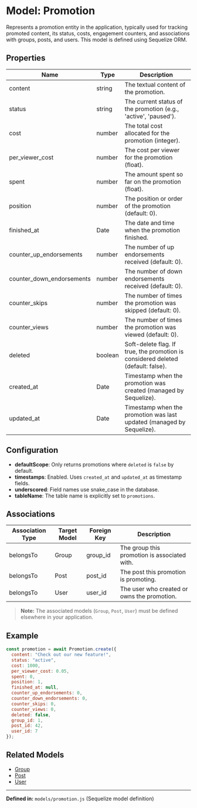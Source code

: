 # Model: Promotion

Represents a promotion entity in the application, typically used for tracking promoted content, its status, costs, engagement counters, and associations with groups, posts, and users. This model is defined using Sequelize ORM.

## Properties

| Name                     | Type      | Description                                                                                 |
|--------------------------|-----------|---------------------------------------------------------------------------------------------|
| content                  | string    | The textual content of the promotion.                                                       |
| status                   | string    | The current status of the promotion (e.g., 'active', 'paused').                             |
| cost                     | number    | The total cost allocated for the promotion (integer).                                       |
| per_viewer_cost          | number    | The cost per viewer for the promotion (float).                                              |
| spent                    | number    | The amount spent so far on the promotion (float).                                           |
| position                 | number    | The position or order of the promotion (default: 0).                                        |
| finished_at              | Date      | The date and time when the promotion finished.                                              |
| counter_up_endorsements  | number    | The number of up endorsements received (default: 0).                                        |
| counter_down_endorsements| number    | The number of down endorsements received (default: 0).                                      |
| counter_skips            | number    | The number of times the promotion was skipped (default: 0).                                 |
| counter_views            | number    | The number of times the promotion was viewed (default: 0).                                  |
| deleted                  | boolean   | Soft-delete flag. If true, the promotion is considered deleted (default: false).            |
| created_at               | Date      | Timestamp when the promotion was created (managed by Sequelize).                            |
| updated_at               | Date      | Timestamp when the promotion was last updated (managed by Sequelize).                       |

## Configuration

- **defaultScope**: Only returns promotions where `deleted` is `false` by default.
- **timestamps**: Enabled. Uses `created_at` and `updated_at` as timestamp fields.
- **underscored**: Field names use snake_case in the database.
- **tableName**: The table name is explicitly set to `promotions`.

## Associations

| Association Type | Target Model | Foreign Key | Description                                      |
|------------------|--------------|-------------|--------------------------------------------------|
| belongsTo        | Group        | group_id    | The group this promotion is associated with.      |
| belongsTo        | Post         | post_id     | The post this promotion is promoting.             |
| belongsTo        | User         | user_id     | The user who created or owns the promotion.       |

> **Note:** The associated models (`Group`, `Post`, `User`) must be defined elsewhere in your application.

## Example

```javascript
const promotion = await Promotion.create({
  content: "Check out our new feature!",
  status: "active",
  cost: 1000,
  per_viewer_cost: 0.05,
  spent: 0,
  position: 1,
  finished_at: null,
  counter_up_endorsements: 0,
  counter_down_endorsements: 0,
  counter_skips: 0,
  counter_views: 0,
  deleted: false,
  group_id: 1,
  post_id: 42,
  user_id: 7
});
```

## Related Models

- [Group](./Group.md)
- [Post](./Post.md)
- [User](./User.md)

---

**Defined in:** `models/promotion.js` (Sequelize model definition)